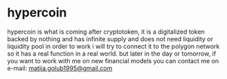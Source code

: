 # hypercoin
hypercoin is what is coming after cryptotoken, it is a digitalized token backed by nothing and has infinite supply and does not need liquidity or liquidity pool in order to work
i will try to connect it to the polygon network so it has a real function in a real world. but later in the day or tomorrow, 
if you want to work with me on new financial models you can contact me on e-mail: matija.golub1995@gmail.com
